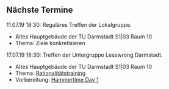 ## Nächste Termine

11.07.19 18:30: Reguläres Treffen der Lokalgruppe.
* Altes Hauptgebäude der TU Darmstadt S1|03 Raum 10
* Thema: Ziele konkretisieren



17.07.19 18:30:
Treffen der Untergruppe Lesswrong Darmstadt.
* Altes Hauptgebäude der TU Darmstadt S1|03 Raum 10
* Thema: [Rationalitätstraining](https://www.lesswrong.com/s/qRxTKm7DAftSuTGvj/p/ESnzpoCJrAfwAzpMB)
* Vorbereitung: [Hammertime Day 1](https://www.lesswrong.com/s/qRxTKm7DAftSuTGvj/p/rFjhz5Ks685xHbMXW)

